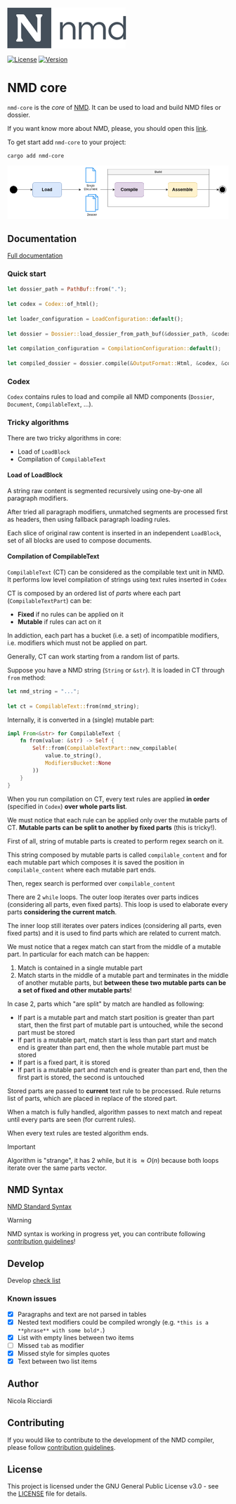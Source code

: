 ![Logo](images/logo.png)

[![License](https://img.shields.io/badge/license-GPL3-green.svg)](LICENSE)
[![Version](https://img.shields.io/badge/version-v1.0.1-blue.svg)](CHANGELOG.md)

# NMD core

`nmd-core` is the *core* of [NMD](https://github.com/nricciardi/nmd). It can be used to load and build NMD files or dossier.

If you want know more about NMD, please, you should open this [link](https://github.com/nricciardi/nmd).

To get start add `nmd-core` to your project:

```shell
cargo add nmd-core
```

![](images/nmd-lifecycle.png)


## Documentation

[Full documentation](target/doc/nmd_core/index.html)


### Quick start

```rust
let dossier_path = PathBuf::from(".");

let codex = Codex::of_html();

let loader_configuration = LoadConfiguration::default();

let dossier = Dossier::load_dossier_from_path_buf(&dossier_path, &codex, &loader_configuration, LoadConfigurationOverLay::default()).unwrap();

let compilation_configuration = CompilationConfiguration::default();

let compiled_dossier = dossier.compile(&OutputFormat::Html, &codex, &compilation_configuration, CompilationConfigurationOverLay::default()).unwrap();
```

### Codex

`Codex` contains rules to load and compile all NMD components (`Dossier`, `Document`, `CompilableText`, ...).


### Tricky algorithms

There are two tricky algorithms in core:

- Load of `LoadBlock`
- Compilation of `CompilableText`


#### Load of LoadBlock

A string raw content is segmented recursively using one-by-one all paragraph modifiers.

After tried all paragraph modifiers, unmatched segments are processed first as headers, then using fallback paragraph loading rules.

Each slice of original raw content is inserted in an independent `LoadBlock`, set of all blocks are used to compose documents.

#### Compilation of CompilableText

`CompilableText` (CT) can be considered as the compilable text unit in NMD. It performs low level compilation of strings using text rules inserted in `Codex` 

CT is composed by an ordered list of *parts* where each part (`CompilableTextPart`) can be:

- **Fixed** if no rules can be applied on it
- **Mutable** if rules can act on it

In addiction, each part has a bucket (i.e. a set) of incompatible modifiers, i.e. modifiers which must not be applied on part.

Generally, CT can work starting from a random list of parts.

Suppose you have a NMD string (`String` or `&str`). It is loaded in CT through `from` method:

```rust
let nmd_string = "...";

let ct = CompilableText::from(nmd_string);
```

Internally, it is converted in a (single) mutable part:

```rust
impl From<&str> for CompilableText {
    fn from(value: &str) -> Self {
        Self::from(CompilableTextPart::new_compilable(
            value.to_string(),
            ModifiersBucket::None
        ))
    }
}
```

When you run compilation on CT, every text rules are applied **in order** (specified in `Codex`) **over whole parts list**.

We must notice that each rule can be applied only over the mutable parts of CT. **Mutable parts can be split to another by fixed parts** (this is tricky!).

First of all, string of mutable parts is created to perform regex search on it.

This string composed by mutable parts is called `compilable_content` and for each mutable part which composes it is saved the position in `compilable_content` where each mutable part ends.

Then, regex search is performed over `compilable_content`

There are 2 `while` loops. The outer loop iterates over parts indices (considering all parts, even fixed parts). This loop is used to elaborate every parts **considering the current match**.

The inner loop still iterates over paters indices (considering all parts, even fixed parts) and it is used to find parts which are related to current match.

We must notice that a regex match can start from the middle of a mutable part. In particular for each match can be happen:

1. Match is contained in a single mutable part
2. Match starts in the middle of a mutable part and terminates in the middle of another mutable parts, but **between these two mutable parts can be a set of fixed and other mutable parts**! 

In case 2, parts which "are split" by match are handled as following:

- If part is a mutable part and match start position is greater than part start, then the first part of mutable part is untouched, while the second part must be stored
- If part is a mutable part, match start is less than part start and match end is greater than part end, then the whole mutable part must be stored
- If part is a fixed part, it is stored
- If part is a mutable part and match end is greater than part end, then the first part is stored, the second is untouched

Stored parts are passed to **current** text rule to be processed. Rule returns list of parts, which are placed in replace of the stored part. 

When a match is fully handled, algorithm passes to next match and repeat until every parts are seen (for current rules).

When every text rules are tested algorithm ends.

> [!IMPORTANT]
> Algorithm is "strange", it has 2 while, but it is $\approx O(n)$ because both loops iterate over the same parts vector.



## NMD Syntax

[NMD Standard Syntax](NMD.md)

> [!WARNING]
> NMD syntax is working in progress yet, you can contribute following [contribution guidelines](CONTRIBUTING.md)!


## Develop

Develop [check list](DEVELOP.md)

### Known issues

- [x] Paragraphs and text are not parsed in tables
- [x] Nested text modifiers could be compiled wrongly (e.g. `*this is a **phrase** with some bold*.`)
- [x] List with empty lines between two items
- [ ] Missed `tab` as modifier
- [x] Missed style for simples quotes
- [x] Text between two list items

## Author

Nicola Ricciardi

## Contributing

If you would like to contribute to the development of the NMD compiler, please follow [contribution guidelines](CONTRIBUTING.md).

## License

This project is licensed under the GNU General Public License v3.0 - see the [LICENSE](LICENSE) file for details.
